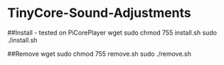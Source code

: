 # TinyCore-Sound-Adjustments

##Install - tested on PiCorePlayer
wget
sudo chmod 755 install.sh
sudo ./install.sh


##Remove 
wget
sudo chmod 755 remove.sh
sudo ./remove.sh

